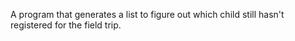 A program that generates a list to figure out which child still hasn't registered for the field trip.
